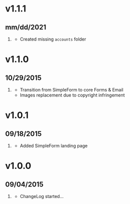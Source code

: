 # v1.1.1
## mm/dd/2021

1. [](#bugfix)
    * Created missing `accounts` folder

# v1.1.0
## 10/29/2015

1. [](#new)
    * Transition from SimpleForm to core Forms & Email
    * Images replacement due to copyright infringement

# v1.0.1
## 09/18/2015

1. [](#new)
    * Added SimpleForm landing page

# v1.0.0
## 09/04/2015

1. [](#new)
    * ChangeLog started...
